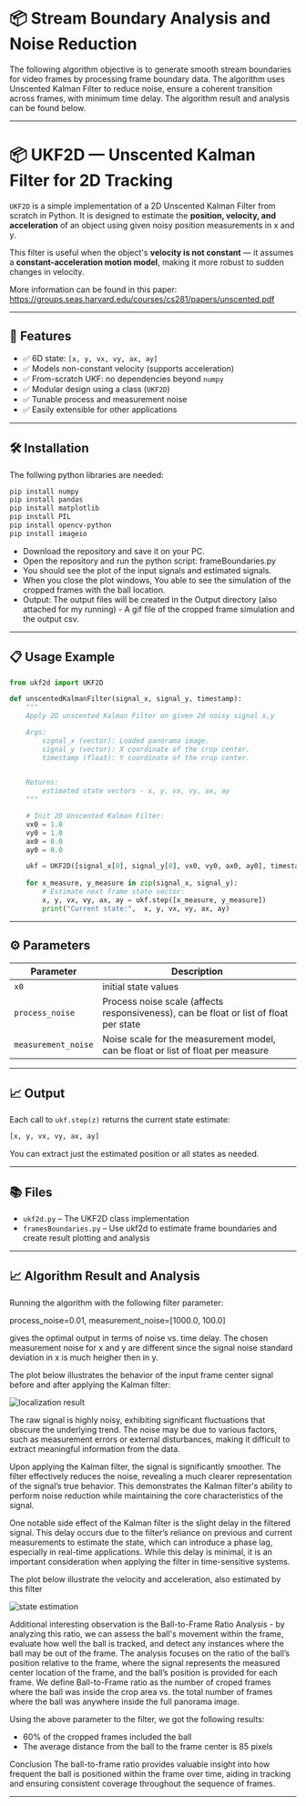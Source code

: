 
# 📦 Stream Boundary Analysis and Noise Reduction
The following algorithm objective is to generate smooth stream boundaries for video frames by processing frame boundary data. 
The algorithm uses Unscented Kalman Filter to reduce noise, ensure a coherent transition across frames, with minimum time delay.
The algorithm result and analysis can be found below.

---

# 📦 UKF2D — Unscented Kalman Filter for 2D Tracking

`UKF2D` is a simple implementation of a 2D Unscented Kalman Filter from scratch in Python. It is designed to estimate the **position, velocity, and acceleration** of an object using given noisy position measurements in x and y.

This filter is useful when the object's **velocity is not constant** — it assumes a **constant-acceleration motion model**, making it more robust to sudden changes in velocity.

More information can be found in this paper:
https://groups.seas.harvard.edu/courses/cs281/papers/unscented.pdf

---

## 🚀 Features

- ✅ 6D state: `[x, y, vx, vy, ax, ay]`
- ✅ Models non-constant velocity (supports acceleration)
- ✅ From-scratch UKF: no dependencies beyond `numpy`
- ✅ Modular design using a class (`UKF2D`)
- ✅ Tunable process and measurement noise
- ✅ Easily extensible for other applications

---

## 🛠️ Installation

The follwing python libraries are needed:

```bash
pip install numpy
pip install pandas
pip install matplotlib
pip install PIL
pip install opencv-python
pip install imageio
```
- Download the repository and save it on your PC. 
- Open the repository and run the python script: frameBoundaries.py
- You should see the plot of the input signals and estimated signals.
- When you close the plot windows, You able to see the simulation of the cropped frames with the ball location.
- Output: The output files will be created in the Output directory (also attached for my running) - A gif file of the cropped frame simulation and the output csv. 

---

## 📋 Usage Example

```python
from ukf2d import UKF2D

def unscentedKalmanFilter(signal_x, signal_y, timestamp):
    """
    Apply 2D unscented Kalman Filter on given 2d noisy signal x,y 

    Args:
        signal_x (vector): Loaded panorama image.
        signal_y (vector): X coordinate of the crop center.
        timestamp (float): Y coordinate of the crop center.
        

    Returns:
        estimated state vectors - x, y, vx, vy, ax, ay 
    """

    # Init 2D Unscented Kalman Filter: 
    vx0 = 1.0
    vy0 = 1.0
    ax0 = 0.0
    ay0 = 0.0

    ukf = UKF2D([signal_x[0], signal_y[0], vx0, vy0, ax0, ay0], timestamp)
    
    for x_measure, y_measure in zip(signal_x, signal_y):
        # Estimate next frame state vector:
        x, y, vx, vy, ax, ay = ukf.step([x_measure, y_measure])
        print("Current state:",  x, y, vx, vy, ax, ay)
```

---

## ⚙️ Parameters

| Parameter         | Description                                           |
|------------------|-------------------------------------------------------|
| `x0`              | initial state values          |
| `process_noise`   | Process noise scale (affects responsiveness), can be float or list of float per state |
| `measurement_noise` | Noise scale for the measurement model, can be float or list of float per measure    |

---

## 📈 Output

Each call to `ukf.step(z)` returns the current state estimate:
```python
[x, y, vx, vy, ax, ay]
```
You can extract just the estimated position or all states as needed.

---


## 📚 Files

- `ukf2d.py` – The UKF2D class implementation
- `framesBoundaries.py` – Use ukf2d to estimate frame boundaries and create result plotting and analysis

---

## 📈 Algorithm Result and Analysis

Running the algorithm with the following filter parameter:

process_noise=0.01, 
measurement_noise=[1000.0, 100.0]

gives the optimal output in terms of noise vs. time delay. The chosen measurement noise for x and y are different since the signal noise standard deviation in x is much heigher then in y.

The plot below illustrates the behavior of the input frame center signal before and after applying the Kalman filter:

![localization result](Output/localiztion_result.png)

The raw signal is highly noisy, exhibiting significant fluctuations that obscure the underlying trend. The noise may be due to various factors, such as measurement errors or external disturbances, making it difficult to extract meaningful information from the data.

Upon applying the Kalman filter, the signal is significantly smoother. The filter effectively reduces the noise, revealing a much clearer representation of the signal’s true behavior. This demonstrates the Kalman filter's ability to perform noise reduction while maintaining the core characteristics of the signal.

One notable side effect of the Kalman filter is the slight delay in the filtered signal. This delay occurs due to the filter’s reliance on previous and current measurements to estimate the state, which can introduce a phase lag, especially in real-time applications. While this delay is minimal, it is an important consideration when applying the filter in time-sensitive systems.

The plot below illustrate the velocity and acceleration, also estimated by this filter

![state estimation](Output/state_estimation.png)

Additional interesting observation is the Ball-to-Frame Ratio Analysis - by analyzing this ratio, we can assess the ball's movement within the frame, evaluate how well the ball is tracked, and detect any instances where the ball may be out of the frame.
The analysis focuses on the ratio of the ball’s position relative to the frame, where the signal represents the measured center location of the frame, and the ball’s position is provided for each frame.
We define Ball-to-Frame ratio as the number of croped frames where the ball was inside the crop area vs. the total number of frames where the ball was anywhere inside the full panorama image.

Using the above parameter to the filter, we got the following results:
- 60% of the cropped frames included the ball
- The average distance from the ball to the frame center is 85 pixels

Conclusion
The ball-to-frame ratio provides valuable insight into how frequent the ball is positioned within the frame over time, aiding in tracking and ensuring consistent coverage throughout the sequence of frames.

---
